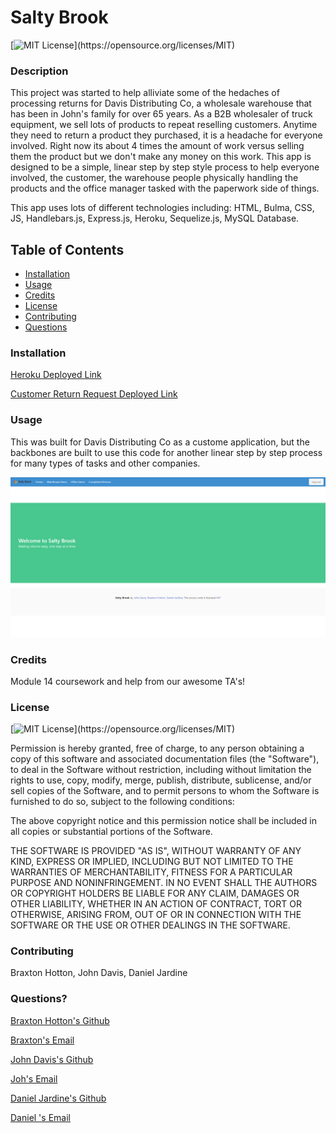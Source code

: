   # Salty Brook

  [![MIT License](https://img.shields.io/apm/l/atomic-design-ui.svg?)](https://opensource.org/licenses/MIT)

  ### Description 

  This project was started to help alliviate some of the hedaches of processing returns for Davis Distributing Co, a wholesale warehouse that has been in John's family for over 65 years. As a B2B wholesaler of truck equipment, we sell lots of products to repeat reselling customers. Anytime they need to return a product they purchased, it is a headache for everyone involved. Right now its about 4 times the amount of work versus selling them the product but we don't make any money on this work. This app is designed to be a simple, linear step by step style process to help everyone involved, the customer, the warehouse people physically handling the products and the office manager tasked with the paperwork side of things. 

  This app uses lots of different technologies including: HTML, Bulma, CSS, JS, Handlebars.js, Express.js, Heroku, Sequelize.js, MySQL Database.

  ## Table of Contents

  * [Installation](#installation)
  * [Usage](#usage)
  * [Credits](#credits)
  * [License](#license)
  * [Contributing](#contributing)
  * [Questions](#questions)


  ### Installation

  [Heroku Deployed Link](https://salty-brook-34116.herokuapp.com/)

  [Customer Return Request Deployed Link](https://salty-brook-34116.herokuapp.com/request)

  ### Usage 

  This was built for Davis Distributing Co as a custome application, but the backbones are built to use this code for another linear step by step process for many types of tasks and other companies.

  ![Home Page](public\img\HomePage.png)

  ### Credits
  
  Module 14 coursework and help from our awesome TA's!

  ### License

  [![MIT License](https://img.shields.io/apm/l/atomic-design-ui.svg?)](https://opensource.org/licenses/MIT)

  Permission is hereby granted, free of charge, to any person obtaining a copy of this software and associated documentation files (the "Software"), to deal in the Software without restriction, including without limitation the rights to use, copy, modify, merge, publish, distribute, sublicense, and/or sell copies of the Software, and to permit persons to whom the Software is furnished to do so, subject to the following conditions:

  The above copyright notice and this permission notice shall be included in all copies or substantial portions of the Software.

  THE SOFTWARE IS PROVIDED "AS IS", WITHOUT WARRANTY OF ANY KIND, EXPRESS OR IMPLIED, INCLUDING BUT NOT LIMITED TO THE WARRANTIES OF MERCHANTABILITY, FITNESS FOR A PARTICULAR PURPOSE AND NONINFRINGEMENT. IN NO EVENT SHALL THE AUTHORS OR COPYRIGHT HOLDERS BE LIABLE FOR ANY CLAIM, DAMAGES OR OTHER LIABILITY, WHETHER IN AN ACTION OF CONTRACT, TORT OR OTHERWISE, ARISING FROM, OUT OF OR IN CONNECTION WITH THE SOFTWARE OR THE USE OR OTHER DEALINGS IN THE SOFTWARE.
  
  ### Contributing

  Braxton Hotton, John Davis, Daniel Jardine

  ### Questions?

  [Braxton Hotton's Github](https://github.com/HottieHotton)

  [Braxton's Email](mailto:bhotton25@gmail.com)

  [John Davis's Github](https://github.com/johndavis92790/)

  [Joh's Email](mailto:johndavis92790@gmail.com)

  [Daniel Jardine's Github](https://github.com/danieljardine04)

  [Daniel 's Email](mailto:danogaryjardine@gmail.com)